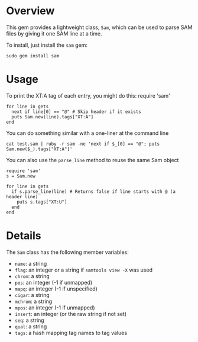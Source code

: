 Overview
============

This gem provides a lightweight class, `Sam`, which can be used to parse SAM files by giving it one SAM line at a time.

To install, just install the `sam` gem:

    sudo gem install sam

Usage
=====

To print the XT:A tag of each entry, you might do this:
    require 'sam'

    for line in gets
      next if line[0] == "@" # Skip header if it exists
      puts Sam.new(line).tags["XT:A"]
    end

You can do something similar with a one-liner at the command line

    cat test.sam | ruby -r sam -ne 'next if $_[0] == "@"; puts Sam.new($_).tags["XT:A"]' 

You can also use the `parse_line` method to reuse the same Sam object

    require 'sam'
    s = Sam.new

    for line in gets
      if s.parse_line(line) # Returns false if line starts with @ (a header line)
        puts s.tags["XT:U"]
      end
    end


Details
=======
The `Sam` class has the following member variables:

* `name`: a string
* `flag`: an integer or a string if `samtools view -X` was used
* `chrom`: a string
* `pos`: an integer (-1 if unmapped)
* `mapq`: an integer (-1 if unspecified)
* `cigar`: a string
* `mchrom`: a string
* `mpos`: an integer (-1 if unmapped)
* `insert`: an integer (or the raw string if not set)
* `seq`: a string
* `qual`: a string
* `tags`: a hash mapping tag names to tag values
